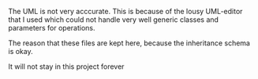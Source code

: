 The UML is not very acccurate. This is because of the lousy UML-editor that I used which could not handle very well generic classes and parameters for operations.

The reason that these files are kept here, because the inheritance schema is okay.

It will not stay in this project forever